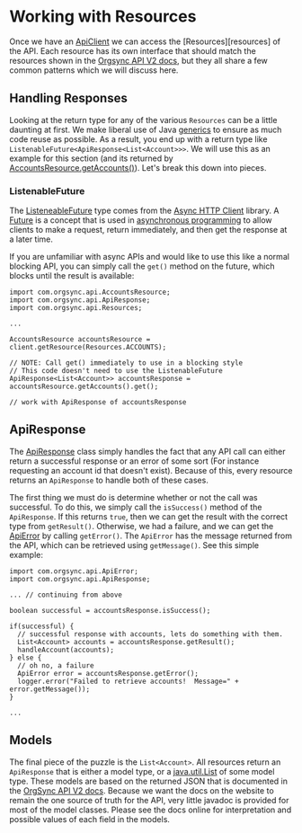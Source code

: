 # Working with Resources

Once we have an [ApiClient][api_client] we can access the [Resources][resources] of the API.
Each resource has its own interface that should match the resources shown in the
[Orgsync API V2 docs][os_api], but they all share a few common patterns which we will discuss 
here.

## Handling Responses

Looking at the return type for any of the various `Resources` can be a little daunting at first.
We make liberal use of Java [generics][generics] to ensure as much code reuse as possible.  As
a result, you end up with a return type like `ListenableFuture<ApiResponse<List<Account>>>`.  We 
will use this as an example for this section (and its returned by [AccountsResource.getAccounts()][get_accounts]).
Let's break this down into pieces.

### ListenableFuture

The [ListeneableFuture][listenable_future] type comes from the [Async HTTP Client][async_http] library.
A [Future][future] is a concept that is used in [asynchronous programming][async] to allow clients
to make a request, return immediately, and then get the response at a later time.

If you are unfamiliar with async APIs and would like to use this like a normal blocking API, you can
simply call the `get()` method on the future, which blocks until the result is available:

    import com.orgsync.api.AccountsResource;
    import com.orgsync.api.ApiResponse;
    import com.orgsync.api.Resources;
    
    ...
    
    AccountsResource accountsResource = client.getResource(Resources.ACCOUNTS);
    
    // NOTE: Call get() immediately to use in a blocking style 
    // This code doesn't need to use the ListenableFuture
    ApiResponse<List<Account>> accountsResponse = accountsResource.getAccounts().get();

    // work with ApiResponse of accountsResponse

## ApiResponse

The [ApiResponse][api_response] class simply handles the fact that any API call can either return
a successful response or an error of some sort (For instance requesting an account id that doesn't
exist).  Because of this, every resource returns an `ApiResponse` to handle both of these cases.

The first thing we must do is determine whether or not the call was successful.  To do this, we simply 
call the `isSuccess()` method of the `ApiResponse`.  If this returns `true`, then we can get the
result with the correct type from `getResult()`.  Otherwise, we had a failure, and we can get the
[ApiError][api_error] by calling `getError()`.  The `ApiError` has the message returned from the
API, which can be retrieved using `getMessage()`.  See this simple example:

    import com.orgsync.api.ApiError;
    import com.orgsync.api.ApiResponse;

    ... // continuing from above
    
    boolean successful = accountsResponse.isSuccess();
    
    if(successful) {
      // successful response with accounts, lets do something with them.
      List<Account> accounts = accountsResponse.getResult();
      handleAccount(accounts);
    } else {
      // oh no, a failure
      ApiError error = accountsResponse.getError();
      logger.error("Failed to retrieve accounts!  Message=" + error.getMessage());
    }
    
    ...
    
## Models

The final piece of the puzzle is the `List<Account>`.  All resources return an `ApiResponse` that
is either a model type, or a [java.util.List][jul] of some model type.  These models are based on
the returned JSON that is documented in the [OrgSync API V2 docs][os_api].  Because we want the
docs on the website to remain the one source of truth for the API, very little javadoc is provided
for most of the model classes.  Please see the docs online for interpretation and possible values
of each field in the models.

  [api_client]: ../../javadoc/com/orgsync/api/ApiClient.html
  [os_api]: https://api.orgsync.com/api/docs/v2
  [generics]: http://en.wikipedia.org/wiki/Generics_in_Java
  [get_accounts]: ../../javadoc/com/orgsync/api/AccountsResource.html#getAccount(int)
  [listenable_future]: http://sonatype.github.io/async-http-client/apidocs/reference/com/ning/http/client/ListenableFuture.html
  [async_http]: http://sonatype.github.io/async-http-client/
  [future]: http://en.wikipedia.org/wiki/Future_(programming)
  [async]: http://en.wikipedia.org/wiki/Asynchronous_I/O
  [api_response]: ../../javadoc/com/orgsync/api/ApiResponse.html
  [api_error]: ../../javadoc/com/orgsync/api/model/ApiError.html
  [jul]: http://docs.oracle.com/javase/6/docs/api/java/util/List.html
